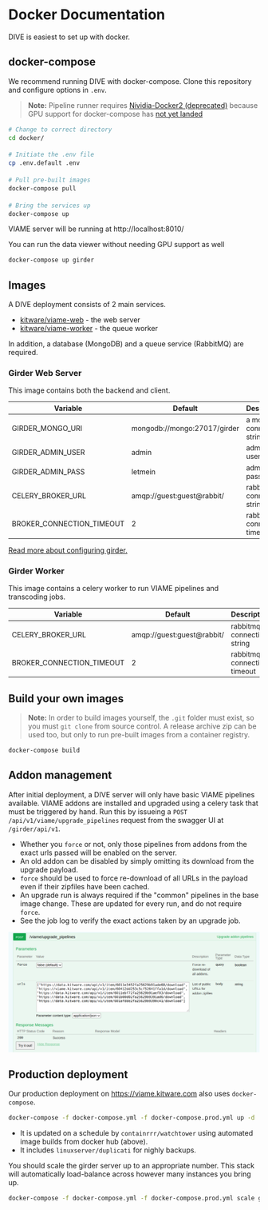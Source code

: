 # Docker Documentation

DIVE is easiest to set up with docker.

## docker-compose

We recommend running DIVE with docker-compose. Clone this repository and configure options in `.env`.

> **Note:** Pipeline runner requires [Nividia-Docker2 (deprecated)](https://github.com/nvidia/nvidia-docker/wiki/Installation-(version-2.0)) because GPU support for docker-compose has [not yet landed](https://github.com/docker/compose/issues/6691)

``` bash
# Change to correct directory
cd docker/

# Initiate the .env file
cp .env.default .env

# Pull pre-built images
docker-compose pull

# Bring the services up
docker-compose up
```

VIAME server will be running at http://localhost:8010/

You can run the data viewer without needing GPU support as well

``` bash
docker-compose up girder
```

## Images

A DIVE deployment consists of 2 main services.

* [kitware/viame-web](https://hub.docker.com/r/kitware/viame-web) - the web server
* [kitware/viame-worker](https://hub.docker.com/r/kitware/viame-worker) - the queue worker

In addition, a database (MongoDB) and a queue service (RabbitMQ) are required.

### Girder Web Server

This image contains both the backend and client.

| Variable | Default | Description |
|----------|---------|-------------|
| GIRDER_MONGO_URI | mongodb://mongo:27017/girder | a mongodb connection string |
| GIRDER_ADMIN_USER | admin | admin username |
| GIRDER_ADMIN_PASS | letmein | admin password |
| CELERY_BROKER_URL | amqp://guest:guest@rabbit/ | rabbitmq connection string |
| BROKER_CONNECTION_TIMEOUT | 2 | rabbitmq connection timeout |

[Read more about configuring girder.](https://girder.readthedocs.io/en/latest/)

### Girder Worker

This image contains a celery worker to run VIAME pipelines and transcoding jobs.

| Variable | Default | Description |
|----------|---------|-------------|
| CELERY_BROKER_URL | amqp://guest:guest@rabbit/ | rabbitmq connection string |
| BROKER_CONNECTION_TIMEOUT | 2 | rabbitmq connection timeout |

## Build your own images

> **Note:** In order to build images yourself, the `.git` folder must exist, so you must `git clone` from source control.  A release archive zip can be used too, but only to run pre-built images from a container registry.

``` bash
docker-compose build
```

## Addon management

After initial deployment, a DIVE server will only have basic VIAME pipelines available. VIAME addons are installed and upgraded using a celery task that must be triggered by hand. Run this by issueing a `POST /api/v1/viame/upgrade_pipelines` request from the swagger UI at `/girder/api/v1`.

* Whether you `force` or not, only those pipelines from addons from the exact urls passed will be enabled on the server.
* An old addon can be disabled by simply omitting its download from the upgrade payload.
* `force` should be used to force re-download of all URLs in the payload even if their zipfiles have been cached.
* An upgrade run is always required if the "common" pipelines in the base image change.  These are updated for every run, and do not require `force`.
* See the job log to verify the exact actions taken by an upgrade job.

![Upgrade Pipelines Swagger](/docs/images/UpgradePipelinesSwagger.png)

## Production deployment

Our production deployment on https://viame.kitware.com also uses `docker-compose`.

``` bash
docker-compose -f docker-compose.yml -f docker-compose.prod.yml up -d
```

* It is updated on a schedule by `containrrr/watchtower` using automated image builds from docker hub (above).
* It includes `linuxserver/duplicati` for nighly backups.

You should scale the girder server up to an appropriate number.  This stack will automatically load-balance across however many instances you bring up.

```bash
docker-compose -f docker-compose.yml -f docker-compose.prod.yml scale girder=4
```
